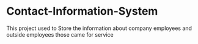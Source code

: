 # Contact-Information-System
This project used to Store the information about company employees and outside employees those came for service
